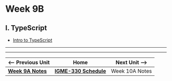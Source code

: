 # Week 9B

## I. TypeScript

- [Intro to TypeScript](https://github.com/tonethar/IGME-330-Master/blob/master/notes/intro-typescript.md)


<hr><hr>


| <-- Previous Unit | Home | Next Unit -->
| --- | --- | --- 
| [**Week 9A Notes**](09A.md)  |  [**IGME-330 Schedule**](../schedule.md) | Week 10A Notes
